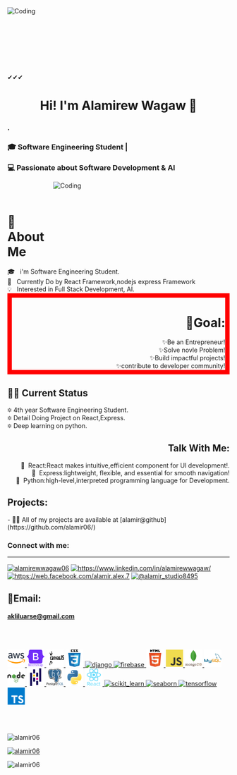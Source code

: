 <div border="red">
<img align="right" alt="Coding" width="100%" height="150" align="center" style="border-color⚪" src="https://i.pinimg.com/originals/87/f3/f1/87f3f1425b217691da645e97dbb50d55.gif">
<span align="center">✔</span align="left"><span>✔</span><span align="right">✔</span>
<h1 align="center" color="red">Hi! I'm Alamirew Wagaw 👋</h1>
<h3>.</h3>
<h3 align="left">🎓 Software Engineering Student | <br /> <br />     💻 Passionate about Software Development & AI</h3>
<img align="right" alt="Coding" width="400" height="150" src="https://t4.ftcdn.net/jpg/10/03/58/99/240_F_1003589989_6NsF4FaseoJV1FKAgNupL9Vn879dvnhs.jpg">
<br /><br />
<h1 >🚀 About Me</h1>
      🎓  &nbsp;&nbsp;i'm Software Engineering Student.<br />
      🌱 &nbsp;&nbsp;Currently Do by React Framework,nodejs express Framework<br />
      💡 &nbsp;&nbsp;Interested in Full Stack Development, AI.
<div align="right" style="border:10px solid red">
<h1 >🎯Goal:</h1> 
      &nbsp;&nbsp;✨Be an  Entrepreneur!<br /> 
      &nbsp;&nbsp;✨Solve novle Problem!<br />
      &nbsp;&nbsp;✨Build impactful projects!<br />  
      &nbsp;✨contribute to developer community!  
</div>
</div>
<div  align="left">
<h2>👨‍🏫 Current Status</h2>
      <div  align="left">
🔯&nbsp;4th year Software Engineering Student.<br />
🔯&nbsp;Detail Doing Project on React,Express.<br />
🔯&nbsp;Deep learning on python.
      </div>
</div>
<div  align="right">
<h2 align="right">Talk With Me:</h2>
🧨&nbsp;&nbsp;React:React makes intuitive,efficient component for UI development!.<br /> 
🧨&nbsp;&nbsp;Express:lightweight, flexible, and essential for smooth navigation!<br />
🧨&nbsp;&nbsp;Python:high-level,interpreted programming language for Development.<br />
</div>
<h2> Projects:</h2>
- 👨‍💻 All of my projects are available at [alamir@github](https://github.com/alamir06/)<br />
<h3 >Connect with me:</h3><hr />
<p >
<a href="https://twitter.com/alamirewwagaw06" target="blank"><img align="center" src="https://raw.githubusercontent.com/rahuldkjain/github-profile-readme-generator/master/src/images/icons/Social/twitter.svg" alt="alamirewwagaw06" height="30" width="40" /></a>
<a href="https://linkedin.com/in/https://www.linkedin.com/in/alamirewwagaw/" target="blank"><img align="center" src="https://raw.githubusercontent.com/rahuldkjain/github-profile-readme-generator/master/src/images/icons/Social/linked-in-alt.svg" alt="https://www.linkedin.com/in/alamirewwagaw/" height="30" width="40" /></a>
<a href="https://fb.com/https://web.facebook.com/alamir.alex.7" target="blank"><img align="center" src="https://raw.githubusercontent.com/rahuldkjain/github-profile-readme-generator/master/src/images/icons/Social/facebook.svg" alt="https://web.facebook.com/alamir.alex.7" height="30" width="40" /></a>
<a href="https://www.youtube.com/c/@alamir_studio8495" target="blank"><img align="center" src="https://raw.githubusercontent.com/rahuldkjain/github-profile-readme-generator/master/src/images/icons/Social/youtube.svg" alt="@alamir_studio8495" height="30" width="40" /></a>
</p>
<h2>📩Email:<h4><a href="mailto:akliluarse@gmail.com">akliluarse@gmail.com</a></h4></h2>
<br /><br />
<p align="left"> <a href="https://aws.amazon.com" target="_blank" rel="noreferrer"> <img src="https://raw.githubusercontent.com/devicons/devicon/master/icons/amazonwebservices/amazonwebservices-original-wordmark.svg" alt="aws" width="40" height="40"/> </a> <a href="https://getbootstrap.com" target="_blank" rel="noreferrer"> <img src="https://raw.githubusercontent.com/devicons/devicon/master/icons/bootstrap/bootstrap-plain-wordmark.svg" alt="bootstrap" width="40" height="40"/> </a> <a href="https://canvasjs.com" target="_blank" rel="noreferrer"> <img src="https://raw.githubusercontent.com/Hardik0307/Hardik0307/master/assets/canvasjs-charts.svg" alt="canvasjs" width="40" height="40"/> </a> <a href="https://www.w3schools.com/css/" target="_blank" rel="noreferrer"> <img src="https://raw.githubusercontent.com/devicons/devicon/master/icons/css3/css3-original-wordmark.svg" alt="css3" width="40" height="40"/> </a> <a href="https://www.djangoproject.com/" target="_blank" rel="noreferrer"> <img src="https://cdn.worldvectorlogo.com/logos/django.svg" alt="django" width="40" height="40"/> </a> <a href="https://firebase.google.com/" target="_blank" rel="noreferrer"> <img src="https://www.vectorlogo.zone/logos/firebase/firebase-icon.svg" alt="firebase" width="40" height="40"/> </a> <a href="https://www.w3.org/html/" target="_blank" rel="noreferrer"> <img src="https://raw.githubusercontent.com/devicons/devicon/master/icons/html5/html5-original-wordmark.svg" alt="html5" width="40" height="40"/> </a> <a href="https://developer.mozilla.org/en-US/docs/Web/JavaScript" target="_blank" rel="noreferrer"> <img src="https://raw.githubusercontent.com/devicons/devicon/master/icons/javascript/javascript-original.svg" alt="javascript" width="40" height="40"/> </a> <a href="https://www.mongodb.com/" target="_blank" rel="noreferrer"> <img src="https://raw.githubusercontent.com/devicons/devicon/master/icons/mongodb/mongodb-original-wordmark.svg" alt="mongodb" width="40" height="40"/> </a> <a href="https://www.mysql.com/" target="_blank" rel="noreferrer"> <img src="https://raw.githubusercontent.com/devicons/devicon/master/icons/mysql/mysql-original-wordmark.svg" alt="mysql" width="40" height="40"/> </a> <a href="https://nodejs.org" target="_blank" rel="noreferrer"> <img src="https://raw.githubusercontent.com/devicons/devicon/master/icons/nodejs/nodejs-original-wordmark.svg" alt="nodejs" width="40" height="40"/> </a> <a href="https://pandas.pydata.org/" target="_blank" rel="noreferrer"> <img src="https://raw.githubusercontent.com/devicons/devicon/2ae2a900d2f041da66e950e4d48052658d850630/icons/pandas/pandas-original.svg" alt="pandas" width="40" height="40"/> </a> <a href="https://www.postgresql.org" target="_blank" rel="noreferrer"> <img src="https://raw.githubusercontent.com/devicons/devicon/master/icons/postgresql/postgresql-original-wordmark.svg" alt="postgresql" width="40" height="40"/> </a> <a href="https://www.python.org" target="_blank" rel="noreferrer"> <img src="https://raw.githubusercontent.com/devicons/devicon/master/icons/python/python-original.svg" alt="python" width="40" height="40"/> </a> <a href="https://reactjs.org/" target="_blank" rel="noreferrer"> <img src="https://raw.githubusercontent.com/devicons/devicon/master/icons/react/react-original-wordmark.svg" alt="react" width="40" height="40"/> </a> <a href="https://scikit-learn.org/" target="_blank" rel="noreferrer"> <img src="https://upload.wikimedia.org/wikipedia/commons/0/05/Scikit_learn_logo_small.svg" alt="scikit_learn" width="40" height="40"/> </a> <a href="https://seaborn.pydata.org/" target="_blank" rel="noreferrer"> <img src="https://seaborn.pydata.org/_images/logo-mark-lightbg.svg" alt="seaborn" width="40" height="40"/> </a> <a href="https://www.tensorflow.org" target="_blank" rel="noreferrer"> <img src="https://www.vectorlogo.zone/logos/tensorflow/tensorflow-icon.svg" alt="tensorflow" width="40" height="40"/> </a> <a href="https://www.typescriptlang.org/" target="_blank" rel="noreferrer"> <img src="https://raw.githubusercontent.com/devicons/devicon/master/icons/typescript/typescript-original.svg" alt="typescript" width="40" height="40"/> </a> </p>
<br /><br /><p > <img src="https://komarev.com/ghpvc/?username=alamir06&label=Profile%20views&color=0e75b6&style=flat" alt="alamir06" /> </p>

<p > <a href="https://github.com/ryo-ma/github-profile-trophy"><img src="https://github-profile-trophy.vercel.app/?username=alamir06" alt="alamir06" /></a> </p>

<p><img align="left" src="https://github-readme-stats.vercel.app/api/top-langs?username=alamir06&show_icons=true&locale=en&layout=compact" alt="alamir06" /></p>



